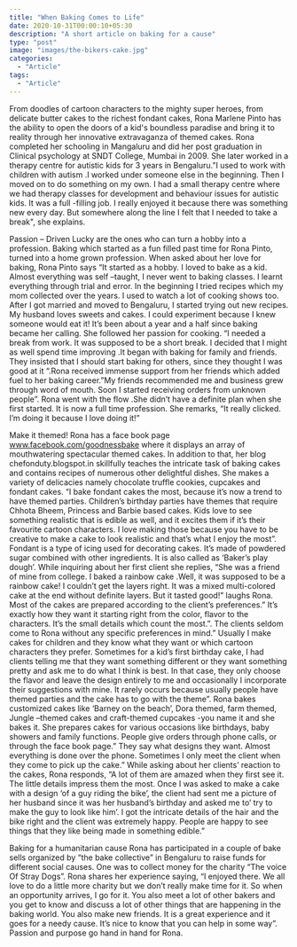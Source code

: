```yaml
---
title: "When Baking Comes to Life"
date: 2020-10-31T00:00:10+05:30
description: "A short article on baking for a cause"
type: "post"
image: "images/the-bikers-cake.jpg"
categories: 
  - "Article"
tags:
  - "Article"
---
```


From doodles of cartoon characters to the mighty super heroes, from delicate butter cakes to the richest fondant cakes, Rona Marlene Pinto has the ability to open the doors of a kid's boundless paradise and bring it to reality through her innovative extravaganza of themed cakes. 
Rona completed her schooling in Mangaluru and did her post graduation in Clinical psychology at SNDT College, Mumbai in 2009. She later worked in a therapy centre for autistic kids for 3 years in Bengaluru.”I used to work with children with autism .I worked under someone else in the beginning. Then I moved on to do something on my own. I had a small therapy centre where we had therapy classes for development and behaviour issues for autistic kids. It was a full -filling job. I really enjoyed it because there was something new every day. But somewhere along the line I felt that I needed to take a break", she explains.


Passion – Driven 
Lucky are the ones who can turn a hobby into a profession. Baking which started as a fun filled past time for Rona Pinto, turned into a home grown profession. When asked about her love for baking, Rona Pinto says “It started as a hobby. I loved to bake as a kid. Almost everything was self –taught, I never went to baking classes. I learnt everything through trial and error. In the beginning I tried recipes which my mom collected over the years. I used to watch a lot of cooking shows too. After I got married and moved to Bengaluru, I started trying out new recipes. My husband loves sweets and cakes. I could experiment because I knew someone would eat it! It’s been about a year and a half since baking became her calling. She followed her passion for cooking. “I needed a break from work. It was supposed to be a short break. I decided that I might as well spend time improving .It began with baking for family and friends. They insisted that I should start baking for others, since they thought I was good at it “.Rona received immense support from her friends which added fuel to her baking career.”My friends recommended me and business grew through word of mouth. Soon I started receiving orders from unknown people”. Rona went with the flow .She didn’t have a definite plan when she first started. It is now a full time profession. She remarks, “It really clicked. I’m doing it because I love doing it!” 


Make it themed!
Rona has a face book page www.facebook.com/goodnessbake where it displays an array of mouthwatering spectacular themed cakes. In addition to that, her blog chefonduty.blogspot.in skillfully teaches the intricate task of baking cakes and contains recipes of numerous other delightful dishes. 
She makes a variety of delicacies namely chocolate truffle cookies, cupcakes and fondant cakes. “I bake fondant cakes the most, because it’s now a trend to have themed parties. Children’s birthday parties have themes that require Chhota Bheem, Princess and Barbie based cakes. Kids love to see something realistic that is edible as well, and it excites them if it’s their favourite cartoon characters. I love making those because you have to be creative to make a cake to look realistic and that’s what I enjoy the most”.
Fondant is a type of icing used for decorating cakes. It’s made of powdered sugar combined with other ingredients. It is also called as ‘Baker’s play dough’. While inquiring about her first client she replies, “She was a friend of mine from college. I baked a rainbow cake .Well, it was supposed to be a rainbow cake! I couldn’t get the layers right. It was a mixed multi-colored cake at the end without definite layers. But it tasted good!” laughs Rona. Most of the cakes are prepared according to the client’s preferences.” It’s exactly how they want it starting right from the color, flavor to the characters. It’s the small details which count the most.”.
The clients seldom come to Rona without any specific preferences in mind.” Usually I make cakes for children and they know what they want or which cartoon characters they prefer. Sometimes for a kid’s first birthday cake, I had clients telling me that they want something different or they want something pretty and ask me to do what I think is best. In that case, they only choose the flavor and leave the design entirely to me and occasionally I incorporate their suggestions with mine. It rarely occurs because usually people have themed parties and the cake has to go with the theme”.
Rona bakes customized cakes like ‘Barney on the beach’, Dora themed, farm themed, Jungle –themed cakes and craft-themed cupcakes -you name it and she bakes it. She prepares cakes for various occasions like birthdays, baby showers and family functions. People give orders through phone calls, or through the face book page.” They say what designs they want. Almost everything is done over the phone. Sometimes I only meet the client when they come to pick up the cake.” While asking about her clients’ reaction to the cakes, Rona responds, “A lot of them are amazed when they first see it. The little details impress them the most. Once I was asked to make a cake with a design ‘of a guy riding the bike’, the client had sent me a picture of her husband since it was her husband’s birthday and asked me to’ try to make the guy to look like him’. I got the intricate details of the hair and the bike right and the client was extremely happy. People are happy to see things that they like being made in something edible.”


Baking for a humanitarian cause
Rona has participated in a couple of bake sells organized by “the bake collective” in Bengaluru to raise funds for different social causes. One was to collect money for the charity “The voice Of Stray Dogs”. Rona shares her experience saying, “I enjoyed there. We all love to do a little more charity but we don’t really make time for it. So when an opportunity arrives, I go for it. You also meet a lot of other bakers and you get to know and discuss a lot of other things that are happening in the baking world. You also make new friends. It is a great experience and it goes for a needy cause. It’s nice to know that you can help in some way”. Passion and purpose go hand in hand for Rona.